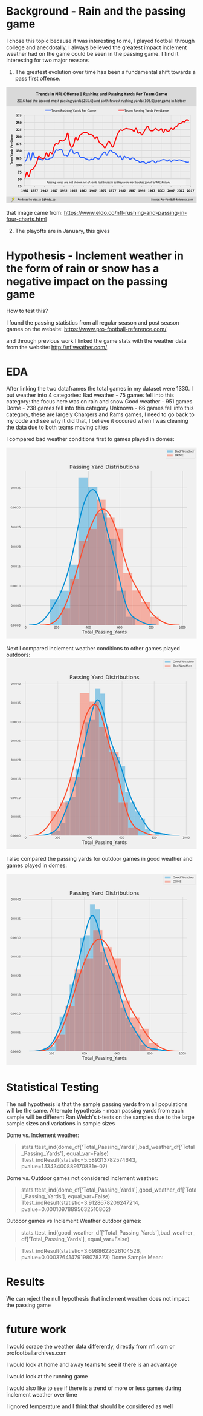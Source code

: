 # Background - Rain and the passing game

I chose this topic because it was interesting to me, I played football through college and anecdotally,
I always believed the greatest impact inclement weather had on the game could be seen in the passing game.
I find it interesting for two major reasons

1. The greatest evolution over time has been a fundamental shift towards a pass first offense.

![offensive trends](https://github.com/rwlink3z8/pyw2sites/blob/master/images/eldo5-rushing-and-passing-yards-per-team-game_1.png)

that image came from:
https://www.eldo.co/nfl-rushing-and-passing-in-four-charts.html

2. The playoffs are in January, this gives 

# Hypothesis - Inclement weather in the form of rain or snow has a negative impact on the passing game

How to test this?

I found the passing statistics from all regular season and post season games on the website:
https://www.pro-football-reference.com/

and through previous work I linked the game stats with the weather data from the website:
http://nflweather.com/

# EDA 
After linking the two dataframes the total games in my dataset were 1330.
I put weather into 4 categories:
Bad weather - 75 games fell into this category: the focus here was on rain and snow
Good weather - 951 games 
Dome - 238 games fell into this category
Unknown - 66 games fell into this category, these are largely Chargers and Rams games, I need to go back to my code
          and see why it did that, I believe it occured when I was cleaning the data due to both teams moving cities
          
I compared bad weather conditions first to games played in domes:

![bad weather v dome](https://github.com/rwlink3z8/pyw2sites/blob/master/images/distplot%20bad%20weather%20vs%20DOME.png)

Next I compared inclement weather conditions to other games played outdoors:
![bad weather v outside](https://github.com/rwlink3z8/pyw2sites/blob/master/images/distplot%20good%20weather%20vs%20bad%20weather.png)

I also compared the passing yards for outdoor games in good weather and games played in domes:

![good weather v dome](https://github.com/rwlink3z8/pyw2sites/blob/master/images/distplot%20good%20weather%20vs%20DOME.png)

# Statistical Testing

The null hypothesis is that the sample passing yards from all populations will be the same.
Alternate hypothesis - mean passing yards from each sample will be different
Ran Welch's t-tests on the samples due to the large sample sizes and variations in sample sizes

Dome vs. Inclement weather:

> stats.ttest_ind(dome_df['Total_Passing_Yards'],bad_weather_df['Total_Passing_Yards'], 
               equal_var=False)
> Ttest_indResult(statistic=5.589313782574643, pvalue=1.1343400889170831e-07)

Dome vs. Outdoor games not considered inclement weather:

> stats.ttest_ind(dome_df['Total_Passing_Yards'],good_weather_df['Total_Passing_Yards'], 
               equal_var=False)
> Ttest_indResult(statistic=3.9128678206247214, pvalue=0.00010978895632510802)

Outdoor games vs Inclement Weather outdoor games:

>stats.ttest_ind(good_weather_df['Total_Passing_Yards'],bad_weather_df['Total_Passing_Yards'], 
               equal_var=False)

>Ttest_indResult(statistic=3.6988622626104526, pvalue=0.00037641479198078373)
Dome Sample Mean: 
# Results

We can reject the null hypothesis that inclement weather does not impact the passing game

# future work

I would scrape the weather data differently, directly from nfl.com or profootballarchives.com

I would look at home and away teams to see if there is an advantage

I would look at the running game

I would also like to see if there is a trend of more or less games during inclement weather over time

I ignored temperature and I think that should be considered as well


